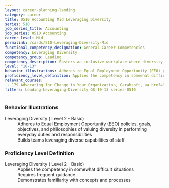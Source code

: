 ```yaml
---
layout: career-planning-landing
category: career
title: 0510 Accounting Mid Leveraging Diversity
series: 510
job_series_title: Accounting
job_series: 0510 Accounting
career_level: Mid
permalink: /cards/510-Leveraging-Diversity-Mid
functional_competency_designation: General Career Competencies
competency: Leveraging Diversity
competency_group: Leading
competency_description: Fosters an inclusive workplace where diversity and individual differences are valued and leveraged to achieve the vision and mission of the organization 
level: "10-13"
behavior_illustrations: Adheres to Equal Employment Opportunity (EEO) policies, goals, objectives, and philosophies of valuing diversity in performing everyday duties and responsibilities ? Builds teams leveraging diverse capabilities of staff
proficiency_level_definition: Applies the competency in somewhat difficult situations ? Requires frequent guidance ? Demonstrates familiarity with concepts and processes
relevant_courses: 
 - 179 Advocating for Change in Your Organization, Carahsoft, <a href="https://www.linkedin.com/learning/advocating-for-change-in-your-organization">https://www.linkedin.com/learning/advocating-for-change-in-your-organization</a>
filters: Leading-Leveraging-Diversity GS-10-13 series-0510
---
```


<div class="desktop:grid-col-6 margin-y-205">
  <div class="border-top-05 bg-white padding-2 shadow-5 height-full members-hover border-1px border-gray-30 border-top-orange radius-lg">
    <h3>Behavior Illustrations</h3>
    <dl class="text-base"><dt>Leveraging Diversity ( Level 2 - Basic)</dt><dd>Adheres to Equal Employment Opportunity (EEO) policies, goals, objectives, and philosophies of valuing diversity in performing everyday duties and responsibilities </dd><dd> Builds teams leveraging diverse capabilities of staff</dd></dl>
  </div>
</div>
<div class="desktop:grid-col-6 margin-y-205">
  <div class="border-top-05 bg-white padding-2 shadow-5 height-full members-hover border-1px border-gray-30 border-top-orange radius-lg">
    <h3>Proficiency Level Definition</h3>
    <dl class="text-base"><dt>Leveraging Diversity ( Level 2 - Basic)</dt><dd>Applies the competency in somewhat difficult situations </dd><dd> Requires frequent guidance </dd><dd> Demonstrates familiarity with concepts and processes</dd></dl>
  </div>
</div>